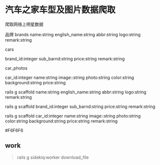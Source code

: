 # 汽车之家车型及图片数据爬取

爬取网络上明星数据

品牌
brands
name:string
english_name:string
abbr:string
logo:string
remark:string

cars

brand_id:integer
sub_barnd:string
price:string
remark:string

car_photos

car_id:integer
name:string
image::string
photo:string
color:string
background:string
price:string

rails g scaffold name:string english_name:string abbr:string  logo:string remark:string

rails g scaffold brand_id:integer sub_barnd:string price:string remark:string

rails g scaffold car_id:integer name:string image::string photo:string color:string background:string price:string  remark:string

#F6F6F6



## work

>rails g sidekiq:worker download_file
